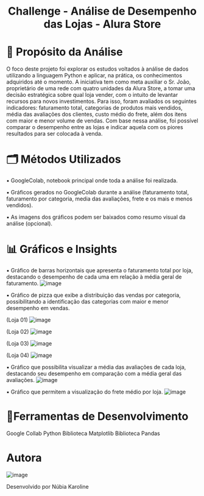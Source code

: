 <h1 align="center"> Challenge - Análise de Desempenho das Lojas - Alura Store </h1>

# 📍 Propósito da Análise
O foco deste projeto foi explorar os estudos voltados à análise de dados utilizando a linguagem Python e aplicar, na prática, os conhecimentos adquiridos até o momento.
A iniciativa tem como meta auxiliar o Sr. João, proprietário de uma rede com quatro unidades da Alura Store, a tomar uma decisão estratégica sobre qual loja vender, com o intuito de levantar recursos para novos investimentos.
Para isso, foram avaliados os seguintes indicadores: faturamento total, categorias de produtos mais vendidos, média das avaliações dos clientes, custo médio do frete, além dos itens com maior e menor volume de vendas.
Com base nessa análise, foi possível comparar o desempenho entre as lojas e indicar aquela com os piores resultados para ser colocada à venda.

# 🗂 Métodos Utilizados
▪ GoogleColab, notebook principal onde toda a análise foi realizada.

▪ Gráficos gerados no GoogleColab durante a análise (faturamento total, faturamento por categoria, media das avaliações, frete e os mais e menos vendidos).

▪ As imagens dos gráficos podem ser baixados como resumo visual da análise (opcional).

# 📊 Gráficos e Insights
▪ Gráfico de barras horizontais que apresenta o faturamento total por loja, destacando o desempenho de cada uma em relação à média geral de faturamento.
![image](https://github.com/user-attachments/assets/b825cc12-9647-4b17-ab2c-05eb984b73a8)

▪ Gráfico de pizza que exibe a distribuição das vendas por categoria, possibilitando a identificação das categorias com maior e menor desempenho em vendas.

(Loja 01)
![image](https://github.com/user-attachments/assets/42e1bbc0-8935-4507-b7bf-684c88cd1d6c)

(Loja 02)
![image](https://github.com/user-attachments/assets/cd53c74a-c46a-430e-9f04-48f920fa0c89)

(Loja 03)
![image](https://github.com/user-attachments/assets/0535f87c-f07a-4c42-a43c-c63ff21bf4fc)

(Loja 04)
![image](https://github.com/user-attachments/assets/6b393350-cd45-4614-b860-58ffc3492719)

▪ Gráfico que possibilita visualizar a média das avaliações de cada loja, destacando seu desempenho em comparação com a média geral das avaliações.
![image](https://github.com/user-attachments/assets/b2330336-08f2-4d7b-a6aa-d159057af80e)

▪ Gráfico que permitem a visualização do frete médio por loja.
![image](https://github.com/user-attachments/assets/2bf964b2-677e-4289-a3a3-3a80a3467e49)

# 🔨Ferramentas de Desenvolvimento
Google Collab
Python
Biblioteca Matplotlib
Biblioteca Pandas

# Autora
![image](https://github.com/user-attachments/assets/0016e7ba-9c6d-4d6a-b604-1b9ef4157b6d)

Desenvolvido por Núbia Karoline






